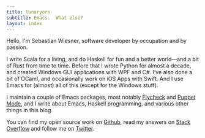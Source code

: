 ```yaml
---
title: lunaryorn
subtitle: Emacs.  What else?
layout: index
---
```


Hello, I'm Sebastian Wiesner, software developer by occupation and by passion.

I write Scala for a living, and do Haskell for fun and a better world—and a bit
of Rust from time to time.  Before that I wrote Python for almost a decade, and
created Windows GUI applications with WPF and C#.  I’ve also done a bit of
OCaml, and occasionally work on iOS Apps with Swift.  And I use Emacs for
(almost) all of this (except for the Windows stuff).

I maintain a couple of Emacs packages, most notably [Flycheck][] and
[Puppet Mode][], and I write about Emacs, Haskell programming, and various other
things in this blog.

You can find my open source work on [Github][], read my answers on
[Stack Overflow][] and follow me on [Twitter][].

[Flycheck]: http://flycheck.readthedocs.org
[Puppet Mode]: https://github.com/lunaryorn/puppet-mode
[Github]: https://github.com/lunaryorn
[Stack Overflow]: http://stackoverflow.com/users/355252/lunaryorn
[Twitter]: https://twitter.com/lunaryorn
[Reddit]: http://www.reddit.com/user/lunaryorn
